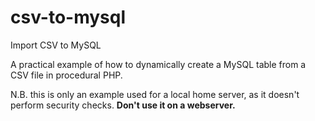 # csv-to-mysql
Import CSV to MySQL

A practical example of how to dynamically create a MySQL table from a CSV file in procedural PHP. 

N.B. this is only an example used for a local home server, as it doesn't perform security checks. <b>Don't use it on a webserver.</b> 
